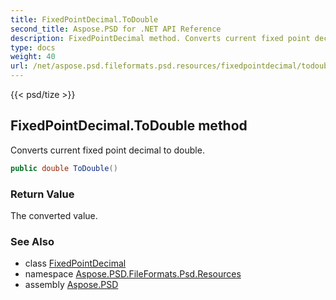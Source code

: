 ```yaml
---
title: FixedPointDecimal.ToDouble
second_title: Aspose.PSD for .NET API Reference
description: FixedPointDecimal method. Converts current fixed point decimal to double
type: docs
weight: 40
url: /net/aspose.psd.fileformats.psd.resources/fixedpointdecimal/todouble/
---
```

{{< psd/tize >}}
## FixedPointDecimal.ToDouble method

Converts current fixed point decimal to double.

```csharp
public double ToDouble()
```

### Return Value

The converted value.

### See Also

* class [FixedPointDecimal](../)
* namespace [Aspose.PSD.FileFormats.Psd.Resources](../../fixedpointdecimal/)
* assembly [Aspose.PSD](../../../)


